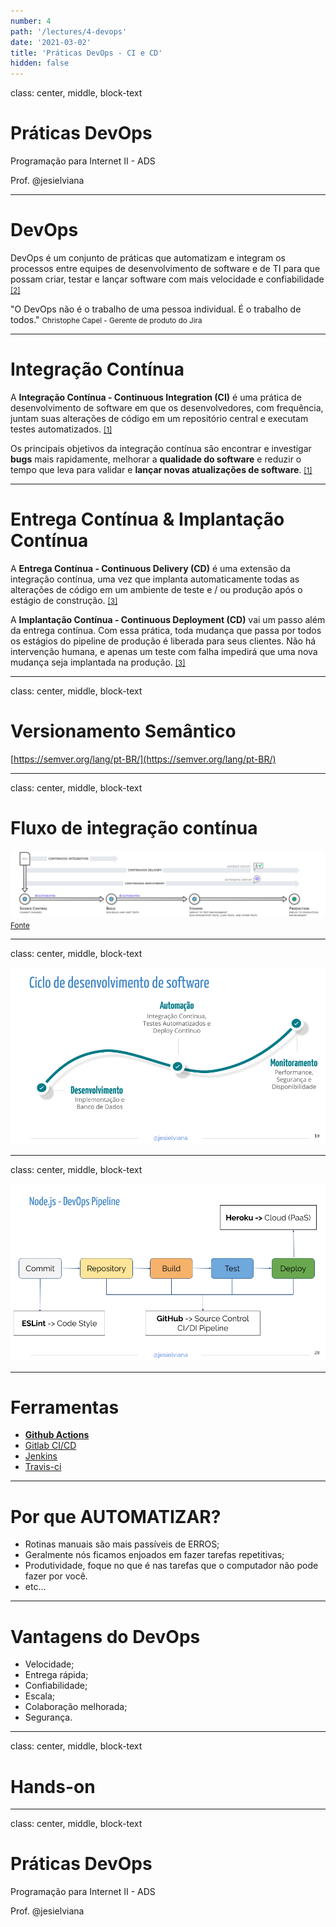 ```yaml
---
number: 4
path: '/lectures/4-devops'
date: '2021-03-02'
title: 'Práticas DevOps - CI e CD'
hidden: false
---
```


class: center, middle, block-text

# Práticas DevOps

Programação para Internet II - ADS

Prof. @jesielviana

---

# DevOps

DevOps é um conjunto de práticas que automatizam e integram os processos entre equipes de desenvolvimento de software e de TI para que possam criar, testar e lançar software com mais velocidade e confiabilidade
<small><a href="https://www.atlassian.com/br/devops" target="_blank">[2]</a></small>

"O DevOps não é o trabalho de uma pessoa individual. É o trabalho de todos."
<small>Christophe Capel - Gerente de produto do Jira</small>

---

# Integração Contínua

A **Integração Contínua - Continuous Integration (CI)** é uma prática de desenvolvimento de software em que os desenvolvedores, com frequência, juntam suas alterações de código em um repositório central e executam testes automatizados.
<small><a href="https://aws.amazon.com/pt/devops/continuous-integration/" target="_blank">[1]</a></small>

Os principais objetivos da integração contínua são encontrar e investigar **bugs** mais rapidamente, melhorar a **qualidade do software** e reduzir o tempo que leva para validar e **lançar novas atualizações de software**.
<small><a href="https://aws.amazon.com/pt/devops/continuous-integration/" target="_blank">[1]</a></small>

---

# Entrega Contínua & Implantação Contínua

A **Entrega Contínua - Continuous Delivery (CD)** é uma extensão da integração contínua, uma vez que implanta automaticamente todas as alterações de código em um ambiente de teste e / ou produção após o estágio de construção.
<small><a href="https://www.atlassian.com/br/continuous-delivery/principles/continuous-integration-vs-delivery-vs-deployment" target="_blank">[3]</a></small>

A **Implantação Contínua - Continuous Deployment (CD)** vai um passo além da entrega contínua. Com essa prática, toda mudança que passa por todos os estágios do pipeline de produção é liberada para seus clientes. Não há intervenção humana, e apenas um teste com falha impedirá que uma nova mudança seja implantada na produção.
<small><a href="https://www.atlassian.com/br/continuous-delivery/principles/continuous-integration-vs-delivery-vs-deployment" target="_blank">[3]</a></small>

---

class: center, middle, block-text

# Versionamento Semântico

[https://semver.org/lang/pt-BR/](https://semver.org/lang/pt-BR/)

---

class: center, middle, block-text

# Fluxo de integração contínua

![image](../../images/lectures/devops-flow.png)
<small><a href="https://aws.amazon.com/pt/devops/continuous-integration/" target="_blank">Fonte</a></small>

---

class: center, middle, block-text

![image](../../images/lectures/ciclo-dev.png)

---

class: center, middle, block-text

![image](../../images/lectures/pipeline.png)

---

# Ferramentas

- **[Github Actions](https://docs.github.com/pt/actions)**
- [Gitlab CI/CD](https://about.gitlab.com/stages-devops-lifecycle/continuous-integration/)
- [Jenkins](https://www.jenkins.io/)
- [Travis-ci](https://www.travis-ci.com/)

---

# Por que AUTOMATIZAR?

- Rotinas manuais são mais passíveis de ERROS;
- Geralmente nós ficamos enjoados em fazer tarefas repetitivas;
- Produtividade, foque no que é nas tarefas que o computador não pode fazer por você.
- etc...

---

# Vantagens do DevOps

- Velocidade;
- Entrega rápida;
- Confiabilidade;
- Escala;
- Colaboração melhorada;
- Segurança.

---

class: center, middle, block-text

# Hands-on

---

class: center, middle, block-text

# Práticas DevOps

Programação para Internet II - ADS

Prof. @jesielviana
